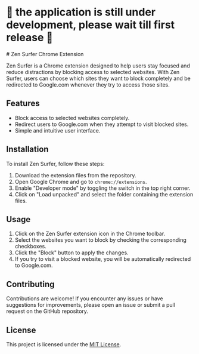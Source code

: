 <h1>&#128308 the application is still under development, please wait till first release &#128308</h1>
# Zen Surfer Chrome Extension

Zen Surfer is a Chrome extension designed to help users stay focused and reduce distractions by blocking access to selected websites. With Zen Surfer, users can choose which sites they want to block completely and be redirected to Google.com whenever they try to access those sites.

## Features

- Block access to selected websites completely.
- Redirect users to Google.com when they attempt to visit blocked sites.
- Simple and intuitive user interface.

## Installation

To install Zen Surfer, follow these steps:

1. Download the extension files from the repository.
2. Open Google Chrome and go to `chrome://extensions`.
3. Enable "Developer mode" by toggling the switch in the top right corner.
4. Click on "Load unpacked" and select the folder containing the extension files.

## Usage

1. Click on the Zen Surfer extension icon in the Chrome toolbar.
2. Select the websites you want to block by checking the corresponding checkboxes.
3. Click the "Block" button to apply the changes.
4. If you try to visit a blocked website, you will be automatically redirected to Google.com.

## Contributing

Contributions are welcome! If you encounter any issues or have suggestions for improvements, please open an issue or submit a pull request on the GitHub repository.

## License

This project is licensed under the [MIT License](LICENSE).
